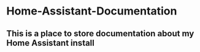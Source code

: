 # Home-Assistant-Documentation

## This is a place to store documentation about my Home Assistant install
